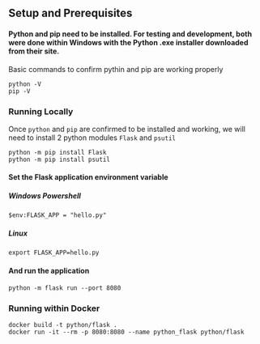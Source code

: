 ## Setup and Prerequisites

#### Python and pip need to be installed. For testing and development, both were done within Windows with the Python .exe installer downloaded from their site.

Basic commands to confirm pythin and pip are working properly
```
python -V
pip -V
```
### Running Locally

Once `python` and `pip` are confirmed to be installed and working, we will need to install 2 python modules `Flask` and `psutil`

```
python -m pip install Flask
python -m pip install psutil
```

#### Set the Flask application environment variable
##### Windows Powershell
```
$env:FLASK_APP = "hello.py"
```
##### Linux
```
export FLASK_APP=hello.py
```

#### And run the application
```
python -m flask run --port 8080
```

### Running within Docker

```
docker build -t python/flask .
docker run -it --rm -p 8080:8080 --name python_flask python/flask
```
